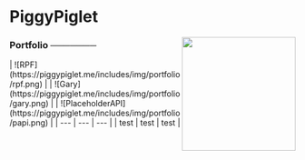 <h1>PiggyPiglet</h1>
<img width="200px" align="right" src="https://piggypiglet.me/includes/img/tophazard.svg">
<h3>Portfolio ───────</h3>
| ![RPF](https://piggypiglet.me/includes/img/portfolio/rpf.png) |
| ![Gary](https://piggypiglet.me/includes/img/portfolio/gary.png) |
| ![PlaceholderAPI](https://piggypiglet.me/includes/img/portfolio/papi.png) |
| --- | --- | --- |
| test | test | test |
